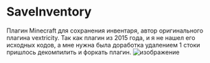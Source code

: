 # SaveInventory

Плагин Minecraft для сохранения инвентаря, автор оригинального плагина vextricity.
Так как плагин из 2015 года, и я не нашел его исходных кодов, а мне нужна была доработка удалением 1 стоки пришлось декомпилить и форкать плагин.
![изображение](https://github.com/Imptovskii/SaveInventory/assets/82046704/89803cb1-c205-4c38-afd0-15d2de74a0cd)
